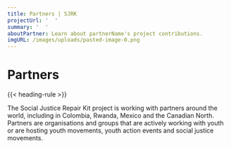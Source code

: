 ```yaml
---
title: Partners | SJRK
projectUrl: '  '
summary: '  '
aboutPartner: Learn about partnerName's project contributions.
imgURL: /images/uploads/pasted-image-0.png
---
```

# Partners

{{< heading-rule >}}

The Social Justice Repair Kit project is working with partners around the world, including in Colombia, Rwanda, Mexico and the Canadian North. Partners are organisations and groups that are actively working with youth or are hosting youth movements, youth action events and social justice movements.
